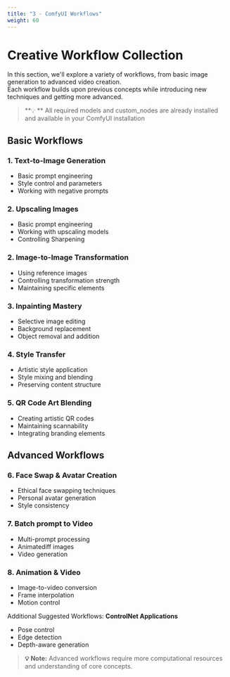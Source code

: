 ```yaml
---
title: "3 - ComfyUI Workflows"
weight: 60
---
```


# Creative Workflow Collection

In this section, we'll explore a variety of workflows, from basic image generation to advanced video creation.  
Each workflow builds upon previous concepts while introducing new techniques and getting more advanced.

> **💡 ** All required models and custom_nodes are already installed and available in your ComfyUI installation

## Basic Workflows

### 1. Text-to-Image Generation
- Basic prompt engineering
- Style control and parameters
- Working with negative prompts

### 2. Upscaling Images
- Basic prompt engineering
- Working with upscaling models
- Controlling Sharpening

### 2. Image-to-Image Transformation
- Using reference images
- Controlling transformation strength
- Maintaining specific elements

### 3. Inpainting Mastery
- Selective image editing
- Background replacement
- Object removal and addition

### 4. Style Transfer
- Artistic style application
- Style mixing and blending
- Preserving content structure

### 5. QR Code Art Blending
- Creating artistic QR codes
- Maintaining scannability
- Integrating branding elements

## Advanced Workflows

### 6. Face Swap & Avatar Creation
- Ethical face swapping techniques
- Personal avatar generation
- Style consistency

### 7. Batch prompt to Video
- Multi-prompt processing
- Animatediff images
- Video generation

### 8. Animation & Video
- Image-to-video conversion
- Frame interpolation
- Motion control

Additional Suggested Workflows:
**ControlNet Applications**
- Pose control
- Edge detection
- Depth-aware generation


> **💡 Note:** Advanced workflows require more computational resources and understanding of core concepts.

